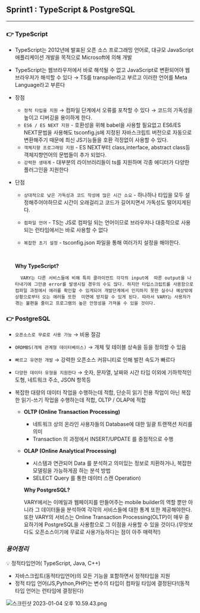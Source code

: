 ## Sprint1 : TypeScript & PostgreSQL

---

### 👉 TypeScript

- TypeScript는 2012년에 발표된 오픈 소스 프로그래밍 언어로, 대규모 JavaScript 애플리케이션 개발을 목적으로 Microsoft에 의해 개발
- TypeScript는 웹브라우저에서 바로 해석될 수 없고 JavaScript로 변환되어야 웹 브라우저가 해석할 수 있다 → TS를 transpiler라고 부르고 이러한 언어를 Meta Language라고 부른다
- 장점
  - `정적 타입을 지원` → 컴파일 단계에서 오류를 포착할 수 있다 → 코드의 가독성을 높이고 디버깅을 용이하게 한다.
  - `ES6 / ES NEXT 지원` - 호환성을 위해 babel을 사용할 필요없고 ES6/ES NEXT문법을 사용해도 tsconfig.js에 지정된 자바스크립트 버전으로 자동으로 변환해주기 때문에 최신 JS기능들을 호환 걱정없이 사용할 수 있다.
  - `객체지향 프로그래밍 지원` - ES NEXT부터 class,interface, abstract class등 객체지향언어의 문법들이 추가 되었다.
  - `강력한 생태계` - 대부분의 라이브러리들이 ts를 지원하며 각종 에디터가 다양한 플러그인을 지원한다
- 단점

  - `상대적으로 낮은 가독성과 코드 작성에 많은 시간 소요` - 하나하나 타입을 모두 설정해주어야하므로 시간이 오래걸리고 코드가 길어지면서 가독성도 떨어지게된다.
  - `컴파일 언어` - TS는 JS로 컴파일 되는 언어이므로 브라우저나 대중적으로 사용되는 런타임에서는 바로 사용할 수 없다
  - `복잡한 초기 설정` - tsconfig.json 파일을 통해 여러가지 설정을 해야한다.

    </br>

  <span style="font-weight:bold">Why TypeScript?</span>

        VARY는 다른 서비스들에 비해 특히 클라이언트 각각의 input에  따른 output을 나타내기에 그만큼 error를 발생시킬 경우의 수도 많다. 하지만 타입스크립트를 사용함으로 컴파일 과정에서 에러를 확인할 수 있게되어 개발단계에서 인지하지 못한 실수나 예상밖에 상황으로부터 오는 에러들 또한  미연에 방지할 수 있게 된다. 따라서 VARY는 사용자가 겪는 불편을 줄이고 프로그램의 높은 안정성을 가져올 수 있을 것이다.

### <span style="font-weight:bold">👉 PostgreSQL</span>

- `오픈소스로 무료로 사용 가능` → 비용 절감
- `ORDMBS(개체 관계형 데이터베이스)` → 개체 및 테이블 상속을 등을 정의할 수 있음
- `빠르고 유연한 개발` → 강력한 오픈소스 커뮤니티로 인해 발전 속도가 빠르다
- `다양한 데이터 유형을 지원한다` → 숫자, 문자열, 날짜와 시간 타입 이외에 기하학적인 도형, 네트워크 주소, JSON 항목등
- 복잡한 대량의 데이터 작업을 수행하는데 적합, 단순히 읽기 전용 작업이 아닌 복잡한 읽기-쓰기 작업을 수행하는데 적합, OLTP / OLAP에 적합

  - **OLTP (Online Transaction Processing)**
    - 네트워크 상의 온라인 사용자들의 Database에 대한 일괄 트랜잭션 처리를 의미
    - Transaction 의 과정에서 INSERT/UPDATE 를 중점적으로 수행
  - **OLAP (Online Analytical Processing)**

    - 시스템과 연관되어 Data 를 분석하고 의미있는 정보로 치환하거나, 복잡한 모델링을 가능하게끔 하는 분석 방법
    - SELECT Query 를 통한 데이터 스캔 Operation)

    <span style="font-weight:bold">Why PostgreSQL?</span>

    VARY에서는 이메일과 웹페이지를 만들어주는 mobile builder의 역할 뿐만 아니라 그 데이터들을 분석하여 각각의 서비스들에 대한 통계 또한 제공해야한다. 또한 VARY의 서비스는 Online Transaction Processing(OLTP)이 매우 중요하기에 PostgreSQL을 사용함으로 그 이점을 사용할 수 있을 것이다.(무엇보다도 오픈소스이기에 무료로 사용가능하다는 점이 아주 매력적!)

### _용어정리_

<aside>
💡 정적타입언어( TypeScript, Java, C++)

- 자바스크립트(동적타입언어)의 모든 기능을 포함하면서 정적타입을 지원
- 정적 타입 언어(JS,Python,PHP)는 변수의 타입이 컴파일 타임에 결정된다!(동적 타입 언어는 런타임에 결정된다)
</aside>

![스크린샷 2023-01-04 오후 10.59.43.png](%5B%E1%84%80%E1%85%B5%E1%84%8B%E1%85%A5%E1%86%B8%E1%84%92%E1%85%A7%E1%86%B8%E1%84%8B%E1%85%A5%E1%86%B8%5D%20VARY%2013be1f42830c4814b1fe197fa692bbd7/%25E1%2584%2589%25E1%2585%25B3%25E1%2584%258F%25E1%2585%25B3%25E1%2584%2585%25E1%2585%25B5%25E1%2586%25AB%25E1%2584%2589%25E1%2585%25A3%25E1%2586%25BA_2023-01-04_%25E1%2584%258B%25E1%2585%25A9%25E1%2584%2592%25E1%2585%25AE_10.59.43.png)
